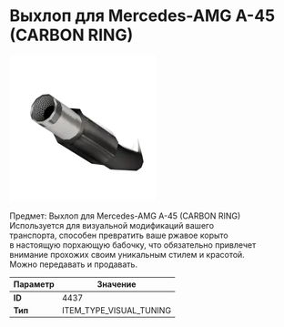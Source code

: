 # Выхлоп для Mercedes-AMG A-45 (CARBON RING)

![Item Image](../img/4437.webp?raw=true)

Предмет: Выхлоп для Mercedes-AMG A-45 (CARBON RING)<br>Используется для визуальной модификаций вашего<br>транспорта, способен превратить ваше ржавое корыто<br>в настоящую порхающую бабочку, что обязательно привлечет<br>внимание прохожих своим уникальным стилем и красотой.<br>Можно передавать и продавать.


| Параметр | Значение |
|----------|----------|
| **ID** | 4437 |
| **Тип** | ITEM_TYPE_VISUAL_TUNING |

